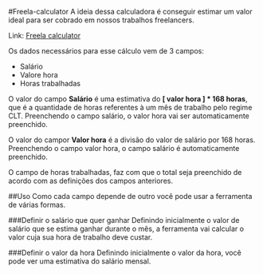 #Freela-calculator
A ideia dessa calculadora é conseguir estimar um valor ideal para ser cobrado em nossos trabalhos freelancers.

Link: [Freela calculator](https://douglasamarelo.github.io/freela-calculator/ "Freela Calculator")

Os dados necessários para esse cálculo vem de 3 campos:
 * Salário
 * Valore hora
 * Horas trabalhadas

O valor do campo **Salário** é uma estimativa do **[ valor hora ] * 168 horas**, que é a quantidade de horas referentes à um mês de trabalho pelo regime CLT.
Preenchendo o campo salário, o valor hora vai ser automaticamente preenchido.

O valor do campor **Valor hora** é a divisão do valor de salário por 168 horas.
Preenchendo o campo valor hora, o campo salário é automaticamente preenchido.

O campo de horas trabalhadas, faz com que o total seja preenchido de acordo com as definições dos campos anteriores.

##Uso
Como cada campo depende de outro você pode usar a ferramenta de várias formas.

###Definir o salário que quer ganhar
Definindo inicialmente o valor de salário que se estima ganhar durante o mês, a ferramenta vai calcular o valor cuja sua hora de trabalho deve custar.

###Definir o valor da hora
Definindo inicialmente o valor da hora, você pode ver uma estimativa do salário mensal.
